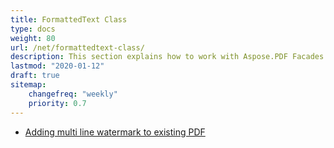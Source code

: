 ```yaml
---
title: FormattedText Class
type: docs
weight: 80
url: /net/formattedtext-class/
description: This section explains how to work with Aspose.PDF Facades using FormattedText Class.
lastmod: "2020-01-12"
draft: true
sitemap:
    changefreq: "weekly"
    priority: 0.7
---
```


- [Adding multi line watermark to existing PDF](/pdf/net/adding-multi-line-watermark-to-existing-pdf/)
